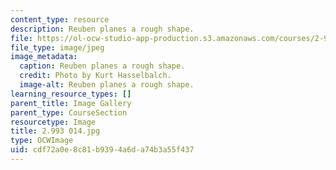 ```yaml
---
content_type: resource
description: Reuben planes a rough shape.
file: https://ol-ocw-studio-app-production.s3.amazonaws.com/courses/2-993-special-topics-in-mechanical-engineering-the-art-and-science-of-boat-design-january-iap-2007/cdf72a0e8c81b9394a6da74b3a55f437_2993014.jpg
file_type: image/jpeg
image_metadata:
  caption: Reuben planes a rough shape.
  credit: Photo by Kurt Hasselbalch.
  image-alt: Reuben planes a rough shape.
learning_resource_types: []
parent_title: Image Gallery
parent_type: CourseSection
resourcetype: Image
title: 2.993 014.jpg
type: OCWImage
uid: cdf72a0e-8c81-b939-4a6d-a74b3a55f437
---
```

